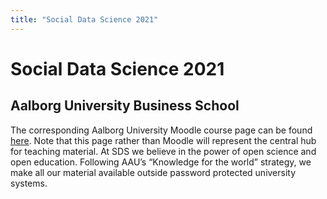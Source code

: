 ```yaml
---
title: "Social Data Science 2021"
---
```


# Social Data Science 2021
## Aalborg University Business School

The corresponding Aalborg University Moodle course page can be found [here](https://www.moodle.aau.dk/course/view.php?id=39082). Note that this page rather than Moodle will represent the central hub for teaching material. At SDS we believe in the power of open science and open education. Following AAU’s “Knowledge for the world” strategy, we make all our material available outside password protected university systems.
